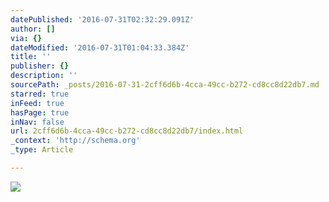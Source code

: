 ```yaml
---
datePublished: '2016-07-31T02:32:29.091Z'
author: []
via: {}
dateModified: '2016-07-31T01:04:33.384Z'
title: ''
publisher: {}
description: ''
sourcePath: _posts/2016-07-31-2cff6d6b-4cca-49cc-b272-cd8cc8d22db7.md
starred: true
inFeed: true
hasPage: true
inNav: false
url: 2cff6d6b-4cca-49cc-b272-cd8cc8d22db7/index.html
_context: 'http://schema.org'
_type: Article

---
```

![](https://the-grid-user-content.s3-us-west-2.amazonaws.com/e3886b07-7b4e-47cf-aeed-4f7563019f58.jpg)